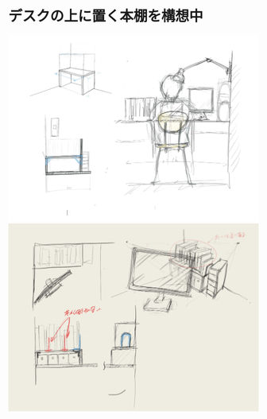 # デスクの上に置く本棚を構想中
<img src="/Untitled_Artwork1.jpg" width="800" />
<img src="/Untitled_Artwork.jpg" width="800" />
